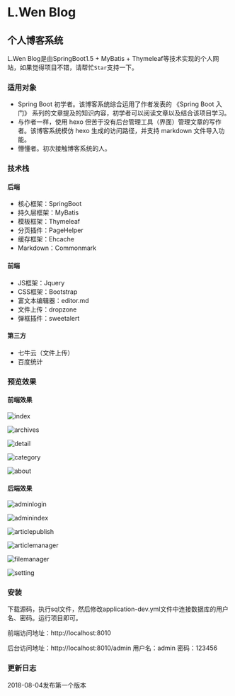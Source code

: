 # L.Wen Blog
## 个人博客系统
L.Wen Blog是由SpringBoot1.5 + MyBatis + Thymeleaf等技术实现的个人网站，如果觉得项目不错，请帮忙`Star`支持一下。
### 适用对象
* Spring Boot 初学者。该博客系统综合运用了作者发表的 《Spring Boot 入门》 系列的文章提及的知识内容，初学者可以阅读文章以及结合该项目学习。
* 与作者一样，使用 hexo 但苦于没有后台管理工具（界面）管理文章的写作者。该博客系统模仿 hexo 生成的访问路径，并支持 markdown 文件导入功能。
* 懵懂者。初次接触博客系统的人。
### 技术栈
#### 后端
* 核心框架：SpringBoot
* 持久层框架：MyBatis
* 模板框架：Thymeleaf
* 分页插件：PageHelper
* 缓存框架：Ehcache
* Markdown：Commonmark

#### 前端
* JS框架：Jquery
* CSS框架：Bootstrap
* 富文本编辑器：editor.md
* 文件上传：dropzone
* 弹框插件：sweetalert

#### 第三方
* 七牛云（文件上传）
* 百度统计

### 预览效果
#### 前端效果
![index](http://caozongpeng.oss-cn-shenzhen.aliyuncs.com/image/blog/index.png)

![archives](http://caozongpeng.oss-cn-shenzhen.aliyuncs.com/image/blog/archives.png)

![detail](http://caozongpeng.oss-cn-shenzhen.aliyuncs.com/image/blog/detail.png)

![category](http://caozongpeng.oss-cn-shenzhen.aliyuncs.com/image/blog/category.png)

![about](http://caozongpeng.oss-cn-shenzhen.aliyuncs.com/image/blog/about.png)

#### 后端效果
![adminlogin](http://caozongpeng.oss-cn-shenzhen.aliyuncs.com/image/blog/adminlogin.png)

![adminindex](http://caozongpeng.oss-cn-shenzhen.aliyuncs.com/image/blog/adminindex.png)

![articlepublish](http://caozongpeng.oss-cn-shenzhen.aliyuncs.com/image/blog/articlepublish.png)

![articlemanager](http://caozongpeng.oss-cn-shenzhen.aliyuncs.com/image/blog/articlemanager.png)

![filemanager](http://caozongpeng.oss-cn-shenzhen.aliyuncs.com/image/blog/filemanager.png)

![setting](http://caozongpeng.oss-cn-shenzhen.aliyuncs.com/image/blog/setting.png)

### 安装
下载源码，执行sql文件，然后修改application-dev.yml文件中连接数据库的用户名、密码。运行项目即可。

前端访问地址：http://localhost:8010

后台访问地址：http://localhost:8010/admin 用户名：admin 密码：123456

### 更新日志
2018-08-04发布第一个版本
